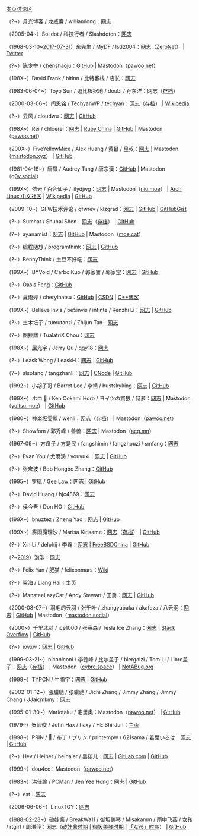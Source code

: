 [本页讨论区](https://github.com/XX-net/XX-Net-dev/issues/85)

（?~）月光博客 / 龙威廉 / williamlong：[网志](https://www.williamlong.info/)

（2005-04~）Solidot / 科技行者 / Slashdotcn：[网志](https://www.solidot.org/)

（1968-03-10~[2017-07-31](https://archive.md/gcCUm)）东先生 / MyDF / lsd2004：[网志](http://127.0.0.1:43110/mydf.bit/)（[ZeroNet](https://zeronet.io/)） | [Twitter](https://web.archive.org/web/20180826044823/https:/twitter.com/MyDF)

（?~）陈少举 / chenshaoju：[GitHub](https://github.com/chenshaoju) | Mastodon（[pawoo.net](https://pawoo.net/@chenshaoju)）

（198X~）David Frank / bitinn / 比特客栈 / 店长：[网志](https://bitinn.net/)

（1983-06-04~）Toyo Sun / 逗比根据地 / doubi / 孙东洋：网志（[存档](https://web.archive.org/web/20181120103104/https://doub.io/)）

（2000-03-06~）闫恩铭 / TechyanWP / techyan：[网志](https://techyan.me/)（[存档](https://web.archive.org/web/20180224065832/https://techyan.me/)） | [Wikipedia](https://zh.wikipedia.org/wiki/User:Techyan)

（?~）云风 / cloudwu：[网志](https://blog.codingnow.com/) | [GitHub](https://github.com/cloudwu)

（198X~）Rei / chloerei：[网志](https://chloerei.com/posts/) | [Ruby China](https://ruby-china.org/Rei) | [GitHub](https://github.com/chloerei) | Mastodon（[pawoo.net](https://pawoo.net/@Rei)）

（200X~）FiveYellowMice / Alex Huang / 黄鼠 / 皇叔：[网志](https://fiveyellowmice.com/) | Mastodon（[mastodon.xyz](https://mastodon.xyz/@FiveYellowMice)） | [GitHub](https://github.com/FiveYellowMice)

（1981-04-18~）唐鳳 / Audrey Tang / 唐宗漢：[GitHub](https://github.com/audreyt) | Mastodon（[g0v.social](https://g0v.social/@au)）

（199X~）依云 / 百合仙子 / lilydjwg：[网志](https://blog.lilydjwg.me/) | Mastodon（[niu.moe](https://niu.moe/@lilydjwg)） | [Arch Linux 中文社区](https://bbs.archlinuxcn.org/search.php?action=show_user_posts&user_id=159) | [Wikipedia](https://zh.wikipedia.org/wiki/User:Lilydjwg) | [GitHub](https://github.com/lilydjwg)

（2009-10~）GFW技术评论 / gfwrev / klzgrad：[网志](https://gfwrev.blogspot.com/) | [GitHub](https://github.com/klzgrad) | [GitHubGist](https://gist.github.com/klzgrad)

（?~）Sumhat / Shuhai Shen：[网志](https://leonax.net/)（[存档](https://web.archive.org/web/20190126110642/https://leonax.net/)） | [GitHub](https://github.com/sumhat)

（?~）ayanamist：[网志](https://blog.ayanamist.com/) | [GitHub](https://github.com/ayanamist) | Mastodon（[moe.cat](https://moe.cat/@ayanamist)）

（?~）编程随想 / programthink：[网志](https://program-think.blogspot.com/) | [GitHub](https://github.com/programthink)

（?~）BennyThink / 土豆不好吃：[网志](https://www.bennythink.com/)

（199X~）BYVoid / Carbo Kuo / 郭家寶 / 郭家宝：[网志](https://www.byvoid.com/) | [GitHub](https://github.com/BYVoid)

（?~）Oasis Feng：[GitHub](https://github.com/oasisfeng)

（?~）夏雨婷 / cherylnatsu：[GitHub](https://github.com/zooxyt) | [CSDN](https://web.archive.org/web/20180217013021/https://blog.csdn.net/cherylnatsu) | [C++博客](https://web.archive.org/web/20190321125939/http://www.cppblog.com/wuwu/)

（199X~）Belleve Invis / be5invis / infinte / Renzhi Li：[网志](https://typeof.net/) | [GitHub](https://github.com/be5invis)

（?~）土木坛子 / tumutanzi / Zhijun Tan：[网志](https://tumutanzi.com/)

（?~）图拉鼎 / TualatriX Chou：[网志](https://imtx.me/)

（198X~）屈光宇 / Jerry Qu / qgy18：[网志](https://imququ.com/)

（?~）Leask Wong / LeaskH：[网志](https://leaskh.com/) | [GitHub](https://github.com/leask)

（?~）alsotang / tangzhanli：[网志](https://fxck.it/) | [CNode](https://cnodejs.org/user/alsotang) | [GitHub](https://github.com/alsotang)

（1992~）小胡子哥 / Barret Lee / 李靖 / hustskyking：[网志](https://www.barretlee.com/entry/) | [GitHub](https://github.com/barretlee)

（199X~）ホロ 🐺 / Ken Ookami Horo / ヨイツの賢狼 / 赫萝：[网志](https://blog.yoitsu.moe/) | Mastodon（[yoitsu.moe](https://yoitsu.moe/@horo)） | [GitHub](https://github.com/KenOokamiHoro)

（1980~）神楽坂雯麗 / wenli：[网志](http://wenli.moe/)（[存档](https://web.archive.org/web/20181226193159/http://wenli.moe/)） | Mastodon（[pawoo.net](https://pawoo.net/@wenli)）

（?~）Showfom / 郭秀峰 / 兽兽：[网志](https://sb.sb/) | Mastodon（[acg.mn](https://acg.mn/@Showfom)）

（1967-09~）方舟子 / 方是民 / fangshimin / fangzhouzi / smfang：[网志](http://www.xysblogs.org/fangzhouzi)

（?~）Evan You / 尤雨溪 / youyuxi：[网志](https://blog.evanyou.me/) | [GitHub](https://github.com/yyx990803)

（?~）张宏波 / Bob Hongbo Zhang：[GitHub](https://github.com/bobzhang)

（1995~）罗辑 / Gee Law：[网志](https://geelaw.blog/) | [GitHub](https://github.com/GeeLaw)

（?~）David Huang / hjc4869：[网志](https://blog.hjc.im/)

（?~）侯今吾 / Don HO：[GitHub](https://github.com/donho)

（199X~）bhuztez / Zheng Yao：[网志](https://bhuztez.github.io/) | [GitHub](https://github.com/bhuztez)

（199X~）雾雨魔理沙 / Marisa Kirisame：[网志](https://marisa.moe/)（[存档](https://web.archive.org/web/20190116160652/http://marisa.moe/)） | [GitHub](https://github.com/MarisaKirisame)

（?~）Xin Li / delphij / 李鑫：[网志](https://blog.delphij.net/) | [FreeBSDChina](https://wiki.freebsdchina.org/user/delphij) | [GitHub](https://github.com/delphij)

（?~[2019](https://archive.md/7jNti)）泡泡：[网志](https://pao-pao.net/articles)

（?~）Felix Yan / 肥猫 / felixonmars：[Wiki](https://felixc.at/)

（?~）梁海 / Liang Hai：[主页](https://lianghai.github.io/)

（?~）ManateeLazyCat / Andy Stewart / 王勇：[网志](https://manateelazycat.github.io/) | [GitHub](https://github.com/manateelazycat)

（2000-08-07~）羽毛的云羽 / 张千叶 / zhangyubaka / akafeza / 八云羽：[网志](https://oao.moe/) | [GitHub](https://github.com/zhangyubaka) | Mastodon（[mastodon.social](https://mastodon.social/@zhangyubaka)）

（2000~）千里冰封 / ice1000 / 张寅森 / Tesla Ice Zhang：[网志](https://ice1000.org/) | [Stack Overflow](https://stackoverflow.com/users/7083401/ice1000) | [GitHub](https://github.com/ice1000)

（?~）iovxw：[网志](https://iovxw.net/) | [GitHub](https://github.com/iovxw)

（1999-03-21~）niconiconi / 李懿峰 / 比尔盖子 / biergaizi / Tom Li / Libre盖子：[网志](https://tomli.blog/)（[存档](https://web.archive.org/web/20190810213746/https://tomli.blog/)） | Mastodon（[cybre.space](https://cybre.space/@niconiconi)） | [NotABug.org](https://notabug.org/niconiconi)

（1999~）TYPCN / 牛腾宇：[网志](https://typcn.com/blog) | [GitHub](https://github.com/typcn)

（2002-01-12~）張驥馳 / 张骥驰 / Jichi Zhang / Jimmy Zhang / Jimmy Chang / JJaicmkmy：[网志](https://jichi.ca/)

（1995-01-30~）Mariotaku / 宅里奥：Mastodon（[pawoo.net](https://pawoo.net/@mariotaku)） | [GitHub](https://github.com/mariotaku)

（1979~）贺师俊 / John Hax / haxy / HE Shi-Jun：[主页](https://johnhax.net/)

（1998~）PRIN / 🍮 / 布丁 / プリン / printempw / 621sama / 若葉いろは：[网志](https://printempw.github.io/) | [GitHub](https://github.com/printempw)

（?~）Hev / Heiher / heihaier / 黑孩儿：[网志](https://hev.cc/) | [GitLab.com](https://gitlab.com/hev) | [GitHub](https://github.com/heiher)

（1999~）dou4cc：Mastodon（[pawoo.net](https://pawoo.net/@dou4cc)）

（1983~）洪任諭 / PCMan / Jen Yee Hong：[网志](https://pcmanx.blogspot.com/) | [GitHub](https://github.com/PCMan)

（?~）est：[网志](https://blog.est.im/)

（2006-06-06~）LinuxTOY：[网志](https://linuxtoy.org/)

（[1988-02-23](https://archive.md/RaIcW)~）破娃酱 / BreakWa11 / 御坂美琴 / Misakamm / 雨中飞燕 / 女孩 / rtgirl / 周湛萍：网志（[破娃酱时期](https://web.archive.org/web/20170727123808/https://breakwa11.blogspot.com/) | [御坂美琴时期](https://web.archive.org/web/20161120142409/https://misakamm.com/blog/) | [「女孩」时期](https://web.archive.org/web/20140225214012/http://blog.sina.com.cn/rtgirl)） | [GitHub](https://github.com/breakwa11)